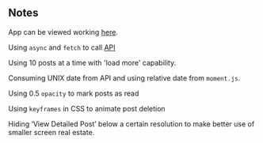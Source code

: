 ## Notes

App can be viewed working [here](https://eager-elion-34412e.netlify.app/).

Using `async` and `fetch` to call [API](https://www.reddit.com/top.json)

Using 10 posts at a time with 'load more' capability.

Consuming UNIX date from API and using relative date from `moment.js`.

Using 0.5 `opacity` to mark posts as read

Using `keyframes` in CSS to animate post deletion

Hiding ‘View Detailed Post’ below a certain resolution to make better use of smaller screen real estate.


